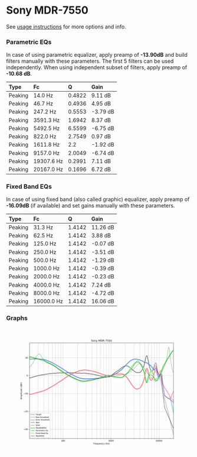 # Sony MDR-7550
See [usage instructions](https://github.com/jaakkopasanen/AutoEq#usage) for more options and info.

### Parametric EQs
In case of using parametric equalizer, apply preamp of **-13.90dB** and build filters manually
with these parameters. The first 5 filters can be used independently.
When using independent subset of filters, apply preamp of **-10.68 dB**.

| Type    | Fc         |      Q | Gain     |
|:--------|:-----------|:-------|:---------|
| Peaking | 14.0 Hz    | 0.4822 | 9.11 dB  |
| Peaking | 46.7 Hz    | 0.4936 | 4.95 dB  |
| Peaking | 247.2 Hz   | 0.5553 | -3.79 dB |
| Peaking | 3591.3 Hz  | 1.6942 | 8.37 dB  |
| Peaking | 5492.5 Hz  | 6.5599 | -6.75 dB |
| Peaking | 822.0 Hz   | 2.7549 | 0.97 dB  |
| Peaking | 1611.8 Hz  | 2.2    | -1.92 dB |
| Peaking | 9157.0 Hz  | 2.0049 | -6.74 dB |
| Peaking | 19307.6 Hz | 0.2991 | 7.11 dB  |
| Peaking | 20167.0 Hz | 0.1696 | 6.72 dB  |

### Fixed Band EQs
In case of using fixed band (also called graphic) equalizer, apply preamp of **-16.09dB**
(if available) and set gains manually with these parameters.

| Type    | Fc         |      Q | Gain     |
|:--------|:-----------|:-------|:---------|
| Peaking | 31.3 Hz    | 1.4142 | 11.26 dB |
| Peaking | 62.5 Hz    | 1.4142 | 3.88 dB  |
| Peaking | 125.0 Hz   | 1.4142 | -0.07 dB |
| Peaking | 250.0 Hz   | 1.4142 | -3.51 dB |
| Peaking | 500.0 Hz   | 1.4142 | -1.29 dB |
| Peaking | 1000.0 Hz  | 1.4142 | -0.39 dB |
| Peaking | 2000.0 Hz  | 1.4142 | -0.23 dB |
| Peaking | 4000.0 Hz  | 1.4142 | 7.24 dB  |
| Peaking | 8000.0 Hz  | 1.4142 | -4.72 dB |
| Peaking | 16000.0 Hz | 1.4142 | 16.06 dB |

### Graphs
![](./Sony%20MDR-7550.png)